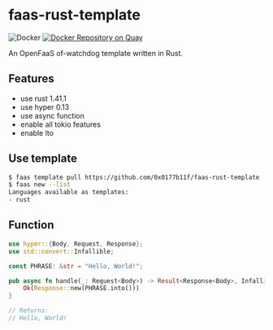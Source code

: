 # faas-rust-template

![Docker](https://github.com/0x0177b11f/faas-rust-template/workflows/Docker/badge.svg) [![Docker Repository on Quay](https://quay.io/repository/0x0177b11f/faas-rust-template/status "Docker Repository on Quay")](https://quay.io/repository/0x0177b11f/faas-rust-template)

An OpenFaaS of-watchdog template written in Rust.

## Features

- use rust 1.41.1
- use hyper 0.13
- use async function
- enable all tokio features
- enable lto

## Use template

```sh
$ faas template pull https://github.com/0x0177b11f/faas-rust-template
$ faas new --list
Languages available as templates:
- rust
```

## Function

```Rust
use hyper::{Body, Request, Response};
use std::convert::Infallible;

const PHRASE: &str = "Hello, World!";

pub async fn handle(_: Request<Body>) -> Result<Response<Body>, Infallible> {
    Ok(Response::new(PHRASE.into()))
}

// Returns:
// Hello, World!
```
